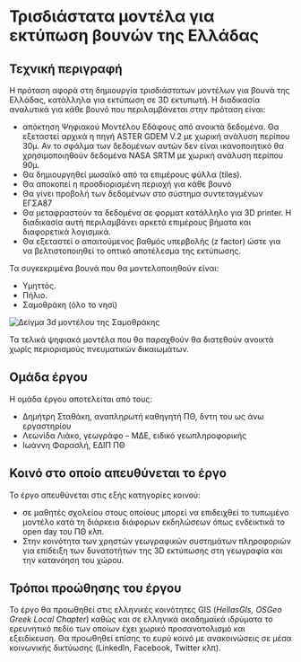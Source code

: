# Τρισδιάστατα μοντέλα για εκτύπωση βουνών της Ελλάδας

## Τεχνική περιγραφή
Η πρόταση αφορά στη δημιουργία τρισδιάστατων μοντέλων για βουνά της Ελλάδας, κατάλληλα για εκτύπωση σε
3D εκτυπωτή. Η διαδικασία αναλυτικά για κάθε βουνό που περιλαμβάνεται στην πρόταση είναι:

* απόκτηση Ψηφιακού Μοντέλου Εδάφους από ανοικτά δεδομένα. Θα εξεταστεί αρχικά η πηγή ASTER
GDEM V.2 με χωρική ανάλυση περίπου 30μ. Αν το σφάλμα των δεδομένων αυτών δεν είναι
ικανοποιητικό θα χρησιμοποιηθούν δεδομένα NASA SRTM με χωρική ανάλυση περίπου 90μ.
* Θα δημιουργηθεί μωσαϊκό από τα επιμέρους φύλλα (tiles).
* Θα αποκοπεί η προσδιορισμένη περιοχή για κάθε βουνό
* Θα γίνει προβολή των δεδομένων στο σύστημα συντεταγμένων ΕΓΣΑ87
* Θα μεταφραστούν τα δεδομένα σε φορματ κατάλληλο για 3D printer. Η διαδικασία αυτή περιλαμβάνει
αρκετά επιμέρους βήματα και διαφορετικά λογισμικά.
* Θα εξεταστεί ο απαιτούμενος βαθμός υπερβολής (z factor) ώστε για να βελτιστοποιηθεί το οπτικό
αποτέλεσμα της εκτύπωσης.

Τα συγκεκριμένα βουνά που θα μοντελοποιηθούν είναι:

* Υμηττός.
* Πήλιο.
* Σαμοθράκη (όλο το νησί)


![Δείγμα 3d μοντέλου της Σαμοθράκης](https://cloud.githubusercontent.com/assets/2356135/9999811/1a65d7e2-60a1-11e5-839d-3352d8d809d6.png)


Τα τελικά ψηφιακά μοντέλα που θα παραχθούν θα διατεθούν ανοικτά χωρίς περιορισμούς πνευματικών
δικαιωμάτων.


## Ομάδα έργου

Η ομάδα έργου αποτελείται από τους:

* Δημήτρη Σταθάκη, αναπληρωτή καθηγητή ΠΘ, δντη του ως άνω εργαστηρίου
* Λεωνίδα Λιάκο, γεωγράφο – ΜΔΕ, ειδικό γεωπληροφορικής
* Ιωάννη Φαρασλή, ΕΔΙΠ ΠΘ

## Κοινό στο οποίο απευθύνεται το έργο
Το έργο απευθύνεται στις εξής κατηγορίες κοινού:

* σε μαθητές σχολείου στους οποίους μπορεί να επιδειχθεί το τυπωμένο μοντέλο κατά τη διάρκεια
διάφορων εκδηλώσεων όπως ενδεικτικά το open day του ΠΘ κλπ.
* Στην κοινότητα των χρηστών γεωγραφικών συστημάτων πληροφοριών για επίδειξη των δυνατοτήτων
της 3D εκτύπωσης στη γεωγραφία και την κατανόηση του χώρου.

## Τρόποι προώθησης του έργου

Το έργο θα προωθηθεί στις ελληνικές κοινότητες GIS (*HellasGIs, OSGeo Greek Local Chapter*) καθώς και σε
ελληνικά ακαδημαϊκά ιδρύματα το ερευνητικό πεδίο των οποίων έχει χωρικό προσανατολισμό και εξειδίκευση. Θα προωθηθεί επίσης το ευρύ κοινό με ανακοινώσεις σε μέσα κοινωνικής δικτύωσης (LinkedIn, Facebook, Twitter κλπ).
